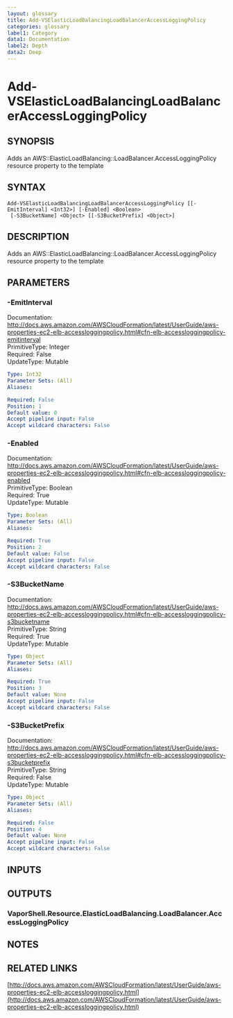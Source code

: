 ```yaml
---
layout: glossary
title: Add-VSElasticLoadBalancingLoadBalancerAccessLoggingPolicy
categories: glossary
label1: Category
data1: Documentation
label2: Depth
data2: Deep
---
```


# Add-VSElasticLoadBalancingLoadBalancerAccessLoggingPolicy

## SYNOPSIS
Adds an AWS::ElasticLoadBalancing::LoadBalancer.AccessLoggingPolicy resource property to the template

## SYNTAX

```
Add-VSElasticLoadBalancingLoadBalancerAccessLoggingPolicy [[-EmitInterval] <Int32>] [-Enabled] <Boolean>
 [-S3BucketName] <Object> [[-S3BucketPrefix] <Object>]
```

## DESCRIPTION
Adds an AWS::ElasticLoadBalancing::LoadBalancer.AccessLoggingPolicy resource property to the template

## PARAMETERS

### -EmitInterval
Documentation: http://docs.aws.amazon.com/AWSCloudFormation/latest/UserGuide/aws-properties-ec2-elb-accessloggingpolicy.html#cfn-elb-accessloggingpolicy-emitinterval    
PrimitiveType: Integer    
Required: False    
UpdateType: Mutable

```yaml
Type: Int32
Parameter Sets: (All)
Aliases: 

Required: False
Position: 1
Default value: 0
Accept pipeline input: False
Accept wildcard characters: False
```

### -Enabled
Documentation: http://docs.aws.amazon.com/AWSCloudFormation/latest/UserGuide/aws-properties-ec2-elb-accessloggingpolicy.html#cfn-elb-accessloggingpolicy-enabled    
PrimitiveType: Boolean    
Required: True    
UpdateType: Mutable

```yaml
Type: Boolean
Parameter Sets: (All)
Aliases: 

Required: True
Position: 2
Default value: False
Accept pipeline input: False
Accept wildcard characters: False
```

### -S3BucketName
Documentation: http://docs.aws.amazon.com/AWSCloudFormation/latest/UserGuide/aws-properties-ec2-elb-accessloggingpolicy.html#cfn-elb-accessloggingpolicy-s3bucketname    
PrimitiveType: String    
Required: True    
UpdateType: Mutable

```yaml
Type: Object
Parameter Sets: (All)
Aliases: 

Required: True
Position: 3
Default value: None
Accept pipeline input: False
Accept wildcard characters: False
```

### -S3BucketPrefix
Documentation: http://docs.aws.amazon.com/AWSCloudFormation/latest/UserGuide/aws-properties-ec2-elb-accessloggingpolicy.html#cfn-elb-accessloggingpolicy-s3bucketprefix    
PrimitiveType: String    
Required: False    
UpdateType: Mutable

```yaml
Type: Object
Parameter Sets: (All)
Aliases: 

Required: False
Position: 4
Default value: None
Accept pipeline input: False
Accept wildcard characters: False
```

## INPUTS

## OUTPUTS

### VaporShell.Resource.ElasticLoadBalancing.LoadBalancer.AccessLoggingPolicy

## NOTES

## RELATED LINKS

[http://docs.aws.amazon.com/AWSCloudFormation/latest/UserGuide/aws-properties-ec2-elb-accessloggingpolicy.html](http://docs.aws.amazon.com/AWSCloudFormation/latest/UserGuide/aws-properties-ec2-elb-accessloggingpolicy.html)

